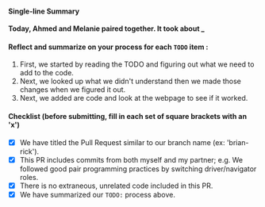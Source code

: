 #### Single-line Summary
**Today, Ahmed and Melanie paired together. It took about _**

#### Reflect and summarize on your process for each `TODO` item :  
 1. First, we started by reading the TODO and figuring out what we need to add to the code.
 2. Next, we looked up what we didn't understand then we made those changes when we figured it out.
 3. Next, we added are code and look at the webpage to see if it worked.

#### Checklist (before submitting, fill in each set of square brackets with an 'x')
- [x] We have titled the Pull Request similar to our branch name (ex: 'brian-rick'). 
- [x] This PR includes commits from both myself and my partner; e.g. We followed good pair programming practices by switching driver/navigator roles.
- [x] There is no extraneous, unrelated code included in this PR.
- [x] We have summarized our `TODO:` process  above.